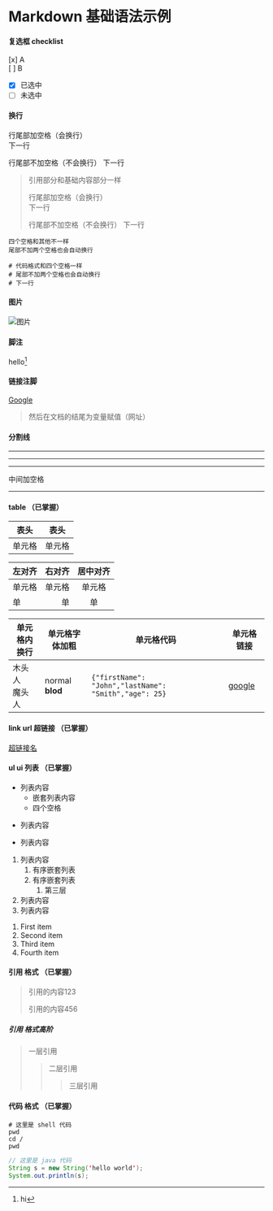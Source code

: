 # Markdown 基础语法示例

#### 复选框 checklist

 [x] A  
 [ ] B  

- [x] 已选中
- [ ] 未选中

#### 换行

行尾部加空格（会换行）  
下一行

行尾部不加空格（不会换行）
下一行

> 引用部分和基础内容部分一样
> 
> 行尾部加空格（会换行）  
> 下一行
> 
> 行尾部不加空格（不会换行）
> 下一行

    四个空格和其他不一样
    尾部不加两个空格也会自动换行

```shell
# 代码格式和四个空格一样
# 尾部不加两个空格也会自动换行
# 下一行
```

#### 图片

![图片](https://d33wubrfki0l68.cloudfront.net/2585cf9757d316b9030cf36d6a4e6b8ea7eedf5a/1509f/images/docs/user-guide/logging/logging-with-node-agent.png)

#### 脚注

hello[^1]
[^1]: hi

#### 链接注脚

[Google][1]
> 然后在文档的结尾为变量赋值（网址） 
> 
> [1]: http://www.google.com/

#### 分割线

---

***

___

中间加空格

- - -

#### table （已掌握）

|  表头   | 表头  |
|  ----  | ----  |
| 单元格  | 单元格 |


| 左对齐 | 右对齐 | 居中对齐 |
| :-| --: | :---: |
| 单元格 | 单元格 | 单元格 |
| 单 | 单 | 单 |

| 单元格内换行 | 单元格字体加粗 | 单元格代码 | 单元格链接 |
| ---- | ---- | ---- | ---- |
| 木头人<br/>魔头人 | normal **blod** | `{"firstName": "John","lastName": "Smith","age": 25}` | [google](https://www.google.com) |

#### link url 超链接 （已掌握）

[超链接名](超链接地址 "超链接title")

#### ul ui 列表 （已掌握）

- 列表内容
    - 嵌套列表内容
    - 四个空格
+ 列表内容
* 列表内容

1. 列表内容
    1. 有序嵌套列表
    2. 有序嵌套列表
        1. 第三层 
2. 列表内容
3. 列表内容

<ol>
<li>First item</li>
<li>Second item</li>
<li>Third item</li>
<li>Fourth item</li>
</ol>

#### 引用 格式 （已掌握）

> 引用的内容123
> 
> 引用的内容456

##### 引用 格式高阶

> 一层引用
>> 二层引用
>>>三层引用

#### 代码 格式 （已掌握）

```shell
# 这里是 shell 代码
pwd
cd /
pwd
```

```java
// 这里是 java 代码
String s = new String('hello world');
System.out.println(s);
```

[1]: http://www.google.com/
